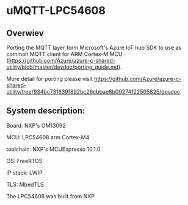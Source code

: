 # uMQTT-LPC54608
## Overwiev
Porting the MQTT layer form Microsoft's Azure IoT hub SDK to use as common MQTT client for ARM Cortex-M MCU (https://github.com/Azure/azure-c-shared-utility/blob/master/devdoc/porting_guide.md). 

More detail for porting please visit https://github.com/Azure/azure-c-shared-utility/tree/934bc731639f892bc26cbbae8b09274122505825/devdoc

## System description:
Board: NXP's OM13092

MCU: LPC54608 arm Cortex-M4

toolchain: NXP's MCUExpresso 10.1.0

OS: FreeRTOS

IP stack: LWIP

TLS: MbedTLS

The LPC54608 was built from NXP

